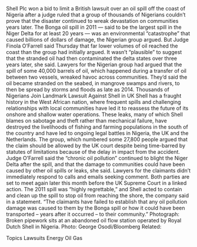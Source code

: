 Shell Plc won a bid to limit a British lawsuit over an oil spill off the coast of Nigeria after a judge ruled that a group of thousands of Nigerians couldn’t prove that the disaster continued to wreak devastation on communities years later.
The Bonga oil spill in 2011 — said to be the largest spill in the Niger Delta for at least 20 years — was an environmental “catastrophe” that caused billions of dollars of damage, the Nigerian group argued. But Judge Finola O’Farrell said Thursday that far lower volumes of oil reached the coast than the group had initially argued. It wasn’t “plausible” to suggest that the stranded oil had then contaminated the delta states over three years later, she said.
Lawyers for the Nigerian group had argued that the spill of some 40,000 barrels of oil, which happened during a transfer of oil between two vessels, wreaked havoc across communities. They’d said the oil became stranded on the seabed, in mangrove swamps and rivers, to then be spread by storms and floods as late as 2014.
Thousands of Nigerians Join Landmark Lawsuit Against Shell in UK
Shell has a fraught history in the West African nation, where frequent spills and challenging relationships with local communities have led it to reassess the future of its onshore and shallow water operations. These leaks, many of which Shell blames on sabotage and theft rather than mechanical failure, have destroyed the livelihoods of fishing and farming populations in the south of the country and have led to ongoing legal battles in Nigeria, the UK and the Netherlands.
The group, which numbered some 27,800 people argued that the claim should be allowed by the UK court despite being time-barred by statutes of limitations because of the delay in impact from the accident.
Judge O’Farrell said the “chronic oil pollution” continued to blight the Niger Delta after the spill, and that the damage to communities could have been caused by other oil spills or leaks, she said.
Lawyers for the claimants didn’t immediately respond to calls and emails seeking comment. Both parties are set to meet again later this month before the UK Supreme Court in a linked action.
The 2011 spill was “highly regrettable,” and Shell acted to contain and clean up the spill to stop oil from reaching the shore, the company said in a statement. “The claimants have failed to establish that any oil pollution damage was caused to them by the Bonga spill or how it could have been transported – years after it occurred – to their community.”
Photograph: Broken pipework sits at an abandoned oil flow station operated by Royal Dutch Shell in Nigeria. Photo: George Osodi/Bloomberg
Related:

Topics
Lawsuits
Energy
Oil Gas
